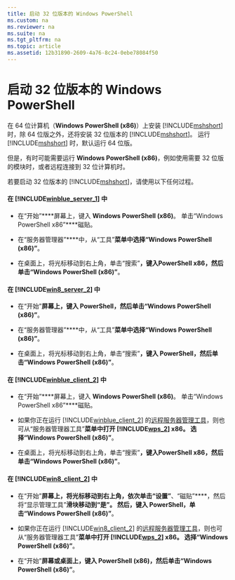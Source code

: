 ```yaml
---
title: 启动 32 位版本的 Windows PowerShell
ms.custom: na
ms.reviewer: na
ms.suite: na
ms.tgt_pltfrm: na
ms.topic: article
ms.assetid: 12b31890-2609-4a76-8c24-0ebe78084f50
---
```

# 启动 32 位版本的 Windows PowerShell
在 64 位计算机（**Windows PowerShell (x86)**）上安装 [!INCLUDE[mshshort](../Token/mshshort_md.md)] 时，除 64 位版之外，还将安装 32 位版本的 [!INCLUDE[mshshort](../Token/mshshort_md.md)]。 运行 [!INCLUDE[mshshort](../Token/mshshort_md.md)] 时，默认运行 64 位版。

但是，有时可能需要运行 **Windows PowerShell (x86)**，例如使用需要 32 位版的模块时，或者远程连接到 32 位计算机时。

若要启动 32 位版本的 [!INCLUDE[mshshort](../Token/mshshort_md.md)]，请使用以下任何过程。

#### 在 [!INCLUDE[winblue_server_1](../Token/winblue_server_1_md.md)] 中

-   在“开始”****屏幕上，键入 **Windows PowerShell (x86)**。 单击“Windows PowerShell x86”****磁贴。

-   在“服务器管理器”****中，从“工具”****菜单中选择“Windows PowerShell (x86)”****。

-   在桌面上，将光标移动到右上角，单击“搜索”****，键入**PowerShell x86**，然后单击“Windows PowerShell (x86)”****。

#### 在 [!INCLUDE[win8_server_2](../Token/win8_server_2_md.md)] 中

-   在“开始”****屏幕上，键入 **PowerShell**，然后单击“Windows PowerShell (x86)”****。

-   在“服务器管理器”****中，从“工具”****菜单中选择“Windows PowerShell (x86)”****。

-   在桌面上，将光标移动到右上角，单击“搜索”****，键入 **PowerShell**，然后单击“Windows PowerShell (x86)”****。

#### 在 [!INCLUDE[winblue_client_2](../Token/winblue_client_2_md.md)] 中

-   在“开始”****屏幕上，键入 **Windows PowerShell (x86)**。 单击“Windows PowerShell x86”****磁贴。

-   如果你正在运行 [!INCLUDE[winblue_client_2](../Token/winblue_client_2_md.md)] 的[远程服务器管理工具](http://go.microsoft.com/fwlink/?LinkID=304145)，则也可从“服务器管理器工具”****菜单中打开 [!INCLUDE[wps_2](../Token/wps_2_md.md)] x86。 选择“Windows PowerShell (x86)”****。

-   在桌面上，将光标移动到右上角，单击“搜索”****，键入**PowerShell x86**，然后单击“Windows PowerShell (x86)”****。

#### 在 [!INCLUDE[win8_client_2](../Token/win8_client_2_md.md)] 中

-   在“开始”****屏幕上，将光标移动到右上角，依次单击“设置”****、“磁贴”****，然后将“显示管理工具”****滑块移动到“是”。 然后，键入 **PowerShell**，单击“Windows PowerShell (x86)”****。

-   如果你正在运行 [!INCLUDE[win8_client_2](../Token/win8_client_2_md.md)] 的[远程服务器管理工具](http://www.microsoft.com/download/details.aspx?id=28972)，则也可从“服务器管理器工具”****菜单中打开 [!INCLUDE[wps_2](../Token/wps_2_md.md)] x86。 选择“Windows PowerShell (x86)”****。

-   在“开始”****屏幕或桌面上，键入 **PowerShell (x86)**，然后单击“Windows PowerShell (x86)”****。



<!--HONumber=Apr16_HO1-->


